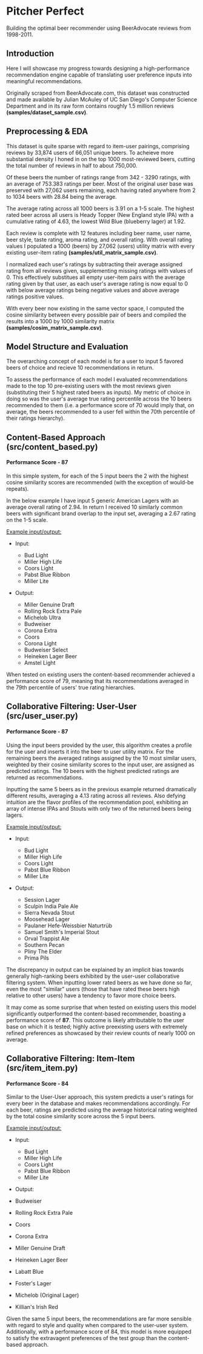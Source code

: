 # Pitcher Perfect

Building the optimal beer recommender using BeerAdvocate reviews from 1998-2011. 

## Introduction

Here I will showcase my progress towards designing a high-performance recommendation engine capable of translating user preference inputs into 
meaningful recommendations.

Originally scraped from BeerAdvocate.com, this dataset was constructed and made available by Julian McAuley of UC San Diego's Computer Science Department and in
its raw form contains roughly 1.5 million reviews **(samples/dataset_sample.csv)**. 

## Preprocessing & EDA

This dataset is quite sparse with regard to item-user pairings, comprising reviews by 33,874 users of 66,051 unique beers. 
To acheieve more substantial density I honed in on the top 1000 most-reviewed beers, cutting the total number of reviews in half to about
750,000. 

Of these beers the number of ratings range from 342 - 3290 ratings, with an average of 753.383 ratings per beer. Most of the original user
base was preserved with 27,062 users remaining, each having rated anywhere from 2 to 1034 beers with 28.84 being the average. 

The average rating across all 1000 beers is 3.91 on a 1-5 scale. The highest rated beer across all users is Heady Topper (New England style IPA) with a cumulative
rating of 4.63, the lowest Wild Blue (blueberry lager) at 1.92.

Each review is complete with 12 features including beer name, user name, beer style, taste rating, aroma rating, and overall rating. 
With overall rating values I populated a 1000 (beers) by 27,062 (users) utility matrix with every existing user-item rating **(samples/util_matrix_sample.csv)**. 

I normalized each user's ratings by subtracting their average assigned rating from all reviews given, supplementing missing ratings with values of 0. 
This effectively substitues all empty user-item pairs with the average rating given by that user, as each user's average rating is now equal to 0 with
below average ratings being negative values and above average ratings positive values. 

With every beer now existing in the same vector space, I computed the cosine similarity between every possible pair of beers and compiled the results
into a 1000 by 1000 similarity matrix **(samples/cosim_matrix_sample.csv)**.


## Model Structure and Evaluation 

The overarching concept of each model is for a user to input 5 favored beers of choice and recieve 10 recommendations in return. 

To assess the performance of each model I evaluated recommendations made to the top 10 pre-existing users with the most reviews given (substituting
their 5 highest rated beers as inputs). My metric of choice in doing so was the user's average true rating percentile across the 10 beers recommended 
to them (i.e. a performance score of 70 would imply that, on average, the beers recommended to a user fell within the 70th percentile of their ratings hierarchy). 


## Content-Based Approach (src/content_based.py)

#### Performance Score - 87

In this simple system, for each of the 5 input beers the 2 with the highest cosine similarity scores are recommended (with the exception of would-be repeats). 

In the below example I have input 5 generic American Lagers with an average overall rating of 2.94. In return I received 10 similarly common
beers with significant brand overlap to the input set, averaging a 2.67 rating on the 1-5 scale.

<ins>Example input/output:</ins>

- Input: 
  - Bud Light
  - Miller High Life
  - Coors Light
  - Pabst Blue Ribbon
  - Miller Lite

- Output: 
  - Miller Genuine Draft
  - Rolling Rock Extra Pale
  - Michelob Ultra
  - Budweiser
  - Corona Extra
  - Coors 
  - Corona Light
  - Budweiser Select
  - Heineken Lager Beer
  - Amstel Light
 
 
When tested on existing users the content-based recommender achieved a performance score of 79, meaning that its recommendations averaged in
the 79th percentile of users' true rating hierarchies. 


## Collaborative Filtering: User-User (src/user_user.py)

#### Performance Score - 87

Using the input beers provided by the user, this algorithm creates a profile for the user and inserts it into the beer to user utility matrix.
For the remaining beers the averaged ratings assigned by the 10 most similar users, weighted by their cosine similarity scores to the input user, 
are assigned as predicted ratings. The 10 beers with the highest predicted ratings are returned as recommendations. 

Inputting the same 5 beers as in the previous example returned dramatically different results, averaging a 4.13 rating
across all reviews. Also defying intuition are the flavor profiles of the recommendation pool, exhibiting an array of intense IPAs and Stouts with
only two of the returned beers being lagers. 
 
 
<ins>Example input/output:</ins>

- Input: 
  - Bud Light
  - Miller High Life
  - Coors Light
  - Pabst Blue Ribbon
  - Miller Lite

- Output: 
  - Session Lager
  - Sculpin India Pale Ale
  - Sierra Nevada Stout
  - Moosehead Lager
  - Paulaner Hefe-Weissbier Naturtrüb
  - Samuel Smith's Imperial Stout
  - Orval Trappist Ale
  - Southern Pecan
  - Pliny The Elder
  - Prima Pils
 

The discrepancy in output can be explained by an implicit bias towards generally high-ranking beers exhibited by
the user-user collaborative filtering system. When inputting lower rated beers as we have done so far, even the most "similar"
users (those that have rated these beers high relative to other users) have a tendency to favor more choice beers. 

It may come as some surprise that when tested on existing users this model significantly outperformed the content-based recommender,
boasting a performance score of **87**. This outcome is likely attributable to the user base on which it is tested; highly active preexisting 
users with extremely refined preferences as showcased by their review counts of nearly 1000 on average. 


## Collaborative Filtering: Item-Item (src/item_item.py)

#### Performance Score - 84

Similar to the User-User approach, this system predicts a user's ratings for every beer in the database and makes recommendations accordingly.
For each beer, ratings are predicted using the average historical rating weighted by the total cosine similarity score across the 5 input beers.

<ins>Example input/output:</ins>

- Input: 
  - Bud Light
  - Miller High Life
  - Coors Light
  - Pabst Blue Ribbon
  - Miller Lite
  
 
 - Output: 
  - Budweiser
  - Rolling Rock Extra Pale
  - Coors
  - Corona Extra
  - Miller Genuine Draft
  - Heineken Lager Beer
  - Labatt Blue
  - Foster's Lager
  - Michelob (Original Lager)
  - Killian's Irish Red


Given the same 5 input beers, the recommendations are far more sensible with regard to style and quality when compared to the user-user system.
Additionally, with a performance score of 84, this model is more equipped to satisfy the extravagent preferences of the test group than
the content-based approach.


 


